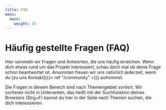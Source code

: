 ```yaml
---
title: FAQ
menu:
  main:
    weight: 35
---
```


# Häufig gestellte Fragen (FAQ)

Hier sammeln wir Fragen und Antworten, die uns häufig erreichen. Wenn dich
etwas rund um das Projekt interessiert, schau doch mal ob deine Frage schon
beantwortet ist. Ansonsten freuen wir uns natürlich jederzeit, wenn du
[zu uns Kontakt]({{< ref "/community" >}}) aufnimmst.

Die Fragen in diesem Bereich sind nach Themengebiet sortiert. Wir sortieren
nicht in Unterseiten, das heißt mit der Suchfunktion deines Browsers (Strg+F)
kannst du hier in der Seite nach Themen suchen, die dich interessieren.
